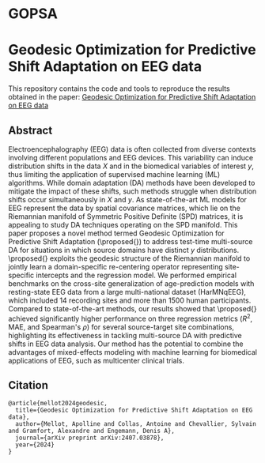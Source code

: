 # GOPSA
# Geodesic Optimization for Predictive Shift Adaptation on EEG data

This repository contains the code and tools to reproduce the results obtained in the paper: [Geodesic Optimization for Predictive Shift Adaptation on EEG data](https://arxiv.org/pdf/2407.03878)

## Abstract
Electroencephalography (EEG) data is often collected from diverse contexts involving different populations and EEG devices. This variability can induce distribution shifts in the data $X$ and in the biomedical variables of interest $y$, thus limiting the application of supervised machine learning (ML) algorithms.
While domain adaptation (DA) methods have been developed to mitigate the impact of these shifts, such methods struggle when distribution shifts occur simultaneously in $X$ and $y$.
As state-of-the-art ML models for EEG represent the data by spatial covariance matrices,
which lie on the Riemannian manifold of Symmetric Positive Definite (SPD) matrices, it is appealing to study DA techniques operating on the SPD manifold.
This paper proposes a novel method termed Geodesic Optimization for Predictive Shift Adaptation (\proposed{}) to address test-time multi-source DA for situations in which source domains have distinct $y$ distributions.
\proposed{} exploits the geodesic structure of the Riemannian manifold to jointly learn a domain-specific re-centering operator representing site-specific intercepts and the regression model.
We performed empirical benchmarks on the cross-site generalization of age-prediction models with resting-state EEG data from a large multi-national dataset (HarMNqEEG), which included $14$ recording sites and more than $1500$ human participants.
Compared to state-of-the-art methods, our results showed that \proposed{} achieved significantly higher performance on three regression metrics ($R^2$, MAE, and Spearman's $\rho$) for several source-target site combinations, highlighting its effectiveness in tackling multi-source DA with predictive shifts in EEG data analysis.
Our method has the potential to combine the advantages of mixed-effects modeling with machine learning for biomedical applications of EEG, such as multicenter clinical trials.

## Citation
```
@article{mellot2024geodesic,
  title={Geodesic Optimization for Predictive Shift Adaptation on EEG data},
  author={Mellot, Apolline and Collas, Antoine and Chevallier, Sylvain and Gramfort, Alexandre and Engemann, Denis A},
  journal={arXiv preprint arXiv:2407.03878},
  year={2024}
}
```
